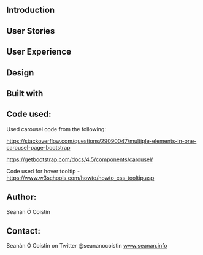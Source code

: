 

## Introduction

## User Stories

## User Experience

## Design

## Built with

## Code used:


Used carousel code from the following:

https://stackoverflow.com/questions/29090047/multiple-elements-in-one-carousel-page-bootstrap

https://getbootstrap.com/docs/4.5/components/carousel/


Code used for hover tooltip - https://www.w3schools.com/howto/howto_css_tooltip.asp


## Author:
Seanán Ó Coistín

## Contact:
Seanán Ó Coistín on Twitter @seananocoistin www.seanan.info